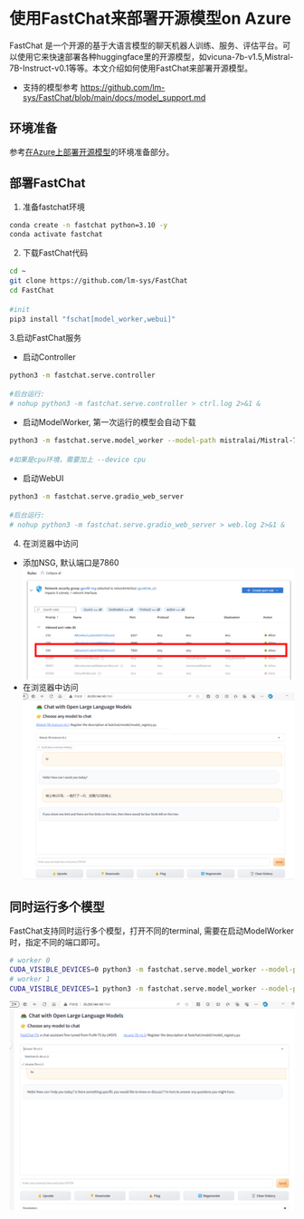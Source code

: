 # 使用FastChat来部署开源模型on Azure

FastChat 是一个开源的基于大语言模型的聊天机器人训练、服务、评估平台。可以使用它来快速部署各种huggingface里的开源模型，如vicuna-7b-v1.5,Mistral-7B-Instruct-v0.1等等。本文介绍如何使用FastChat来部署开源模型。
- 支持的模型参考
https://github.com/lm-sys/FastChat/blob/main/docs/model_support.md

## 环境准备
参考[在Azure上部署开源模型](./README.md#环境准备)的环境准备部分。

## 部署FastChat
1. 准备fastchat环境
```bash
conda create -n fastchat python=3.10 -y
conda activate fastchat
```
2. 下载FastChat代码
```bash
cd ~
git clone https://github.com/lm-sys/FastChat
cd FastChat

#init
pip3 install "fschat[model_worker,webui]"
```
3.启动FastChat服务
- 启动Controller
```bash
python3 -m fastchat.serve.controller

#后台运行:
# nohup python3 -m fastchat.serve.controller > ctrl.log 2>&1 &

```
- 启动ModelWorker, 第一次运行的模型会自动下载
```bash
python3 -m fastchat.serve.model_worker --model-path mistralai/Mistral-7B-Instruct-v0.1 

#如果是cpu环境，需要加上 --device cpu
```

- 启动WebUI
```bash
python3 -m fastchat.serve.gradio_web_server

#后台运行:
# nohup python3 -m fastchat.serve.gradio_web_server > web.log 2>&1 &
```
4. 在浏览器中访问
- 添加NSG, 默认端口是7860
![NSG](./img/NSG7860.png)
- 在浏览器中访问
![web](./img/fastchat1.png)

## 同时运行多个模型
FastChat支持同时运行多个模型，打开不同的terminal, 需要在启动ModelWorker时，指定不同的端口即可。
```bash
# worker 0
CUDA_VISIBLE_DEVICES=0 python3 -m fastchat.serve.model_worker --model-path lmsys/vicuna-7b-v1.5 --controller http://localhost:21001 --port 31000 --worker http://localhost:31000
# worker 1
CUDA_VISIBLE_DEVICES=1 python3 -m fastchat.serve.model_worker --model-path lmsys/fastchat-t5-3b-v1.0 --controller http://localhost:21001 --port 31001 --worker http://localhost:31001

```
![web](./img/fastchat_multi.png)
